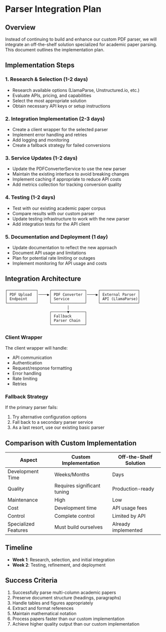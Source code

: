 # Parser Integration Plan

## Overview

Instead of continuing to build and enhance our custom PDF parser, we will integrate an off-the-shelf solution specialized for academic paper parsing. This document outlines the implementation plan.

## Implementation Steps

### 1. Research & Selection (1-2 days)

- Research available options (LlamaParse, Unstructured.io, etc.)
- Evaluate APIs, pricing, and capabilities
- Select the most appropriate solution
- Obtain necessary API keys or setup instructions

### 2. Integration Implementation (2-3 days)

- Create a client wrapper for the selected parser
- Implement error handling and retries
- Add logging and monitoring
- Create a fallback strategy for failed conversions

### 3. Service Updates (1-2 days)

- Update the PDFConverterService to use the new parser
- Maintain the existing interface to avoid breaking changes
- Implement caching if appropriate to reduce API costs
- Add metrics collection for tracking conversion quality

### 4. Testing (1-2 days)

- Test with our existing academic paper corpus
- Compare results with our custom parser
- Update testing infrastructure to work with the new parser
- Add integration tests for the API client

### 5. Documentation and Deployment (1 day)

- Update documentation to reflect the new approach
- Document API usage and limitations
- Plan for potential rate limiting or outages
- Implement monitoring for API usage and costs

## Integration Architecture

```
┌─────────────┐     ┌───────────────┐     ┌─────────────────┐
│ PDF Upload  │────▶│ PDF Converter │────▶│ External Parser │
│ Endpoint    │     │ Service       │     │ API (LlamaParse)│
└─────────────┘     └───────────────┘     └─────────────────┘
                            │
                    ┌───────▼───────┐
                    │ Fallback      │
                    │ Parser Chain  │
                    └───────────────┘
```

### Client Wrapper

The client wrapper will handle:
- API communication
- Authentication
- Request/response formatting
- Error handling
- Rate limiting
- Retries

### Fallback Strategy

If the primary parser fails:
1. Try alternative configuration options
2. Fall back to a secondary parser service
3. As a last resort, use our existing basic parser

## Comparison with Custom Implementation

| Aspect              | Custom Implementation | Off-the-Shelf Solution |
|---------------------|----------------------|------------------------|
| Development Time    | Weeks/Months         | Days                   |
| Quality             | Requires significant tuning | Production-ready |
| Maintenance         | High                 | Low                    |
| Cost                | Development time     | API usage fees         |
| Control             | Complete control     | Limited by API         |
| Specialized Features| Must build ourselves | Already implemented    |

## Timeline

- **Week 1**: Research, selection, and initial integration
- **Week 2**: Testing, refinement, and deployment

## Success Criteria

1. Successfully parse multi-column academic papers
2. Preserve document structure (headings, paragraphs)
3. Handle tables and figures appropriately
4. Extract and format references
5. Maintain mathematical notation
6. Process papers faster than our custom implementation
7. Achieve higher quality output than our custom implementation
